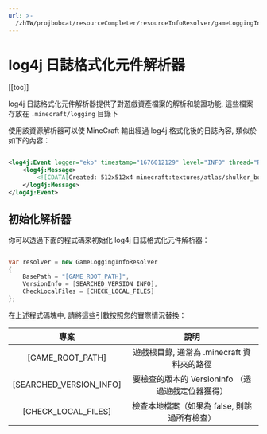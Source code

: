 ```yaml
---
url: >-
  /zhTW/projbobcat/resourceCompleter/resourceInfoResolver/gameLoggingInfoResolver.md
---
```

# log4j 日誌格式化元件解析器

\[\[toc]]

log4j 日誌格式化元件解析器提供了對遊戲資產檔案的解析和驗證功能, 這些檔案存放在
`.minecraft/logging` 目錄下

使用該資源解析器可以使 MineCraft 輸出經過 log4j 格式化後的日誌內容, 類似於如下的內容：

```xml

<log4j:Event logger="ekb" timestamp="1676012129" level="INFO" thread="Render thread">
    <log4j:Message>
        <![CDATA[Created: 512x512x4 minecraft:textures/atlas/shulker_boxes.png-atlas]]>
    </log4j:Message>
</log4j:Event>

```

## 初始化解析器

你可以透過下面的程式碼來初始化 log4j 日誌格式化元件解析器：

```c#

var resolver = new GameLoggingInfoResolver
{
    BasePath = "[GAME_ROOT_PATH]",
    VersionInfo = [SEARCHED_VERSION_INFO],
    CheckLocalFiles = [CHECK_LOCAL_FILES]
};

```

在上述程式碼塊中, 請將這些引數按照您的實際情況替換：

|           專案            |               說明                |
|:-----------------------:|:-------------------------------:|
|    \[GAME\_ROOT\_PATH]     |   遊戲根目錄, 通常為 .minecraft 資料夾的路徑   |
| \[SEARCHED\_VERSION\_INFO] | 要檢查的版本的 VersionInfo （透過遊戲定位器獲得） |
|   \[CHECK\_LOCAL\_FILES]   |    檢查本地檔案（如果為 false, 則跳過所有檢查）    |
